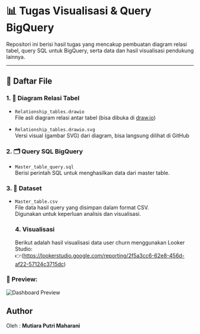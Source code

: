 # 📊 Tugas Visualisasi & Query BigQuery

Repositori ini berisi hasil tugas yang mencakup pembuatan diagram relasi tabel, query SQL untuk BigQuery, serta data dan hasil visualisasi pendukung lainnya.

---

## 📁 Daftar File

### 1. 🧩 Diagram Relasi Tabel
- `Relationship_tables.drawio`  
  File asli diagram relasi antar tabel (bisa dibuka di [draw.io](https://app.diagrams.net))
  
- `Relationship_tables.drawio.svg`  
  Versi visual (gambar SVG) dari diagram, bisa langsung dilihat di GitHub

### 2. 🗂️ Query SQL BigQuery
- `Master_table_query.sql`  
  Berisi perintah SQL untuk menghasilkan data dari master table.  

### 3. 📑 Dataset
- `Master_table.csv`  
  File data hasil query yang disimpan dalam format CSV.  
  Digunakan untuk keperluan analisis dan visualisasi.

  ### 4. Visualisasi
  Berikut adalah hasil visualisasi data user churn menggunakan Looker Studio:  
👉(https://lookerstudio.google.com/reporting/2f5a3cc6-62e8-456d-af22-57124c3715dc)

### 📸 Preview:
![Dashboard Preview](./assets/churn_dashboard.jpg)

## Author
Oleh : **Mutiara Putri Maharani**

